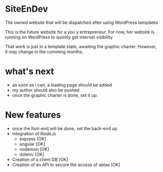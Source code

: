 # SiteEnDev
The owned website that will be dispatched after using WordPress templates

This is the future website for a you y entrepreneur.
For now, her website is running on WordPress to quickly get internet visibility.

That work is just in a template state, awaiting the graphic charter.
However, it may change in the comming months.

# what's next

 - as soon as i can, a loading page should be added
 - my author should also be pushed
 - once the graphic charter is done, set it up.


# New features

 - once the font-end will be done, set the back-end up.
 - integration of Node.js
    - express [OK]
    - angular [OK]
    - nodemon [OK]
    - dotenv [OK]
 - Creation of a client DB [OK]
 - Creation of an API to secure the access of datas [OK]
